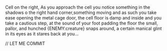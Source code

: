 Cell on the right, As you approach the cell you notice something in the shadows o the right hand corner,something moving and as such you take ease opening the metal cage door, the cell floor is damp and inside and you take a cautious step, at the sound of your foot padding the floor the small, pallor, and hunched {ENEMY:creature} snaps around, a certain manical glint in its eyes as it stares back at you...

// LET ME COMMIT